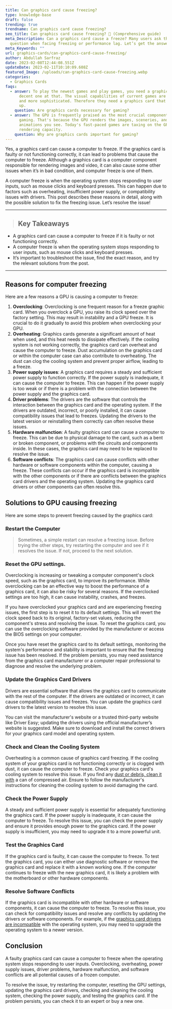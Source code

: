 ```yaml
---
title: Can graphics card cause freezing?
type: knowledge-base
draft: false
trending: true
trendname: Can graphics card cause freezing?
seo_title: Can graphics card cause freezing? 🥶 (Comprehensive guide)
meta_Description: Can a graphics card cause a freeze? Many users ask the same
  question when facing freezing or performance lag. Let’s get the answer!
meta_Keywords: ""
url: graphics-cards/can-graphics-card-cause-freezing/
author: Abdullah Sarfraz
date: 2023-02-08T12:44:08.551Z
updateDate: 2023-02-11T10:10:09.608Z
featured_Image: /uploads/can-graphics-card-cause-freezing.webp
categories:
  - Graphics Cards
faqs:
  - answer: To play the newest games and play games, you need a graphics card and a
      decent one at that. The visual capabilities of current games are bigger
      and more sophisticated. Therefore they need a graphics card that can keep
      up.
    question: Are graphics cards necessary for gaming?
  - answer: The GPU is frequently praised as the most crucial component for PC
      gaming. That's because the GPU renders the images, sceneries, and
      animations you see. Today's fast-paced games are taxing on the GPU's
      rendering capacity.
    question: Why are graphics cards important for gaming?
---
```

Yes, a graphics card can cause a computer to freeze. If the graphics card is faulty or not functioning correctly, it can lead to problems that cause the computer to freeze. Although a graphics card is a computer component responsible for rendering images and video, it can also cause some other issues when it’s in bad condition, and computer freeze is one of them.

A computer freeze is when the operating system stops responding to user inputs, such as mouse clicks and keyboard presses. This can happen due to factors such as overheating, insufficient power supply, or compatibility issues with drivers. This post describes these reasons in detail, along with the possible solution to fix the freezing issue. Let’s resolve the issue!

- - -

> ## Key Takeaways

* A graphics card can cause a computer to freeze if it is faulty or not functioning correctly.
* A computer freeze is when the operating system stops responding to user inputs, such as mouse clicks and keyboard presses.
* It’s important to troubleshoot the issue, find the exact reason, and try the relevant solutions from the post. 

- - -

## Reasons for computer freezing 

Here are a few reasons a GPU is causing a computer to freeze:

1. **Overclocking**: Overclocking is one frequent reason for a freeze graphic card. When you overclock a GPU, you raise its clock speed over the factory setting. This may result in instability and a GPU freeze. It is crucial to do it gradually to avoid this problem when overclocking your GPU.
2. **Overheating**: Graphics cards generate a significant amount of heat when used, and this heat needs to dissipate effectively. If the cooling system is not working correctly, the graphics card can overheat and cause the computer to freeze. Dust accumulation on the graphics card or within the computer case can also contribute to overheating. The dust can clog the cooling system and prevent proper airflow, leading to a freeze.
3. **Power supply issues**: A graphics card requires a steady and sufficient power supply to function correctly. If the power supply is inadequate, it can cause the computer to freeze. This can happen if the power supply is too weak or if there is a problem with the connection between the power supply and the graphics card.
4. **Driver problems**: The drivers are the software that controls the interaction between the graphics card and the operating system. If the drivers are outdated, incorrect, or poorly installed, it can cause compatibility issues that lead to freezes. Updating the drivers to the latest version or reinstalling them correctly can often resolve these issues.
5. **Hardware malfunction**: A faulty graphics card can cause a computer to freeze. This can be due to physical damage to the card, such as a bent or broken component, or problems with the circuits and components inside. In these cases, the graphics card may need to be replaced to resolve the issue.
6. **Software conflicts**: The graphics card can cause conflicts with other hardware or software components within the computer, causing a freeze. These conflicts can occur if the graphics card is incompatible with the other components or if there are conflicts between the graphics card drivers and the operating system. Updating the graphics card drivers or other components can often resolve this.

## Solutions to GPU causing freezing

Here are some steps to prevent freezing caused by the graphics card:

### Restart the Computer

> Sometimes, a simple restart can resolve a freezing issue. Before trying the other steps, try restarting the computer and see if it resolves the issue. If not, proceed to the next solution. 

### Reset the GPU settings.

Overclocking is increasing or tweaking a computer component's clock speed, such as the graphics card, to improve its performance. While overclocking can be an effective way to boost the performance of a graphics card, it can also be risky for several reasons. If the overclocked settings are too high, it can cause instability, crashes, and freezes.

If you have overclocked your graphics card and are experiencing freezing issues, the first step is to reset it to its default settings. This will revert the clock speed back to its original, factory-set values, reducing the component's stress and resolving the issue. To reset the graphics card, you can use the overclocking software provided by the manufacturer or access the BIOS settings on your computer.

Once you have reset the graphics card to its default settings, monitoring the system's performance and stability is important to ensure that the freezing issue has been resolved. If the problem persists, you may need assistance from the graphics card manufacturer or a computer repair professional to diagnose and resolve the underlying problem.

### Update the Graphics Card Drivers

Drivers are essential software that allows the graphics card to communicate with the rest of the computer. If the drivers are outdated or incorrect, it can cause compatibility issues and freezes. You can update the graphics card drivers to the latest version to resolve this issue.

You can visit the manufacturer's website or a trusted third-party website like Driver Easy; updating the drivers using the official manufacturer’s website is suggested. Make sure to download and install the correct drivers for your graphics card model and operating system.

### Check and Clean the Cooling System

Overheating is a common cause of graphics card freezing. If the cooling system of your graphics card is not functioning correctly or is clogged with dust, it can cause the computer to freeze. Check your graphics card's cooling system to resolve this issue. If you find any [dust or debris, clean it with](https://pcideaz.com/graphics-cards/how-to-clean-your-graphics-card/) a can of compressed air. Ensure to follow the manufacturer's instructions for cleaning the cooling system to avoid damaging the card.

### Check the Power Supply

A steady and sufficient power supply is essential for adequately functioning the graphics card. If the power supply is inadequate, it can cause the computer to freeze. To resolve this issue, you can check the power supply and ensure it provides enough power to the graphics card. If the power supply is insufficient, you may need to upgrade it to a more powerful unit.

### Test the Graphics Card

If the graphics card is faulty, it can cause the computer to freeze. To test the graphics card, you can either use diagnostic software or remove the graphics card and replace it with a known working one. If the computer continues to freeze with the new graphics card, it is likely a problem with the motherboard or other hardware components.

### Resolve Software Conflicts

If the graphics card is incompatible with other hardware or software components, it can cause the computer to freeze. To resolve this issue, you can check for compatibility issues and resolve any conflicts by updating the drivers or software components. For example, if the [graphics card drivers are incompatible](https://pcideaz.com/graphics-cards/will-graphics-card-work-without-drivers/) with the operating system, you may need to upgrade the operating system to a newer version.

## Conclusion

A faulty graphics card can cause a computer to freeze when the operating system stops responding to user inputs. Overclocking, overheating, power supply issues, driver problems, hardware malfunction, and software conflicts are all potential causes of a frozen computer. 

To resolve the issue, try restarting the computer, resetting the GPU settings, updating the graphics card drivers, checking and cleaning the cooling system, checking the power supply, and testing the graphics card. If the problem persists, you can check it to an expert or buy a new one.
